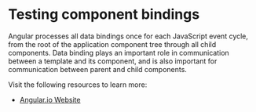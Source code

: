 # Testing component bindings

Angular processes all data bindings once for each JavaScript event cycle, from the root of the application component tree through all child components. Data binding plays an important role in communication between a template and its component, and is also important for communication between parent and child components.

Visit the following resources to learn more:

- [Angular.io Website](https://angular.io/guide/architecture-components)
